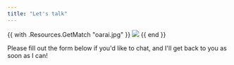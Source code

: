 ```yaml
---
title: "Let's talk"
---
```

{{ with .Resources.GetMatch "oarai.jpg" }}
<img src="{{ .RelPermalink }}" width="{{ .Width }}" height="{{ .Height }}">
{{ end }}

Please fill out the form below if you'd like to chat, and I'll get back to you as soon as I can!

